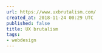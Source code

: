 ```yaml
---
url: https://www.uxbrutalism.com/
created_at: 2018-11-24 00:29 UTC
published: false
title: UX brutalism
tags:
- webdesign
---
```



